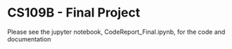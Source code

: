 # CS109B - Final Project

Please see the jupyter notebook, CodeReport_Final.ipynb, for the code and documentation
